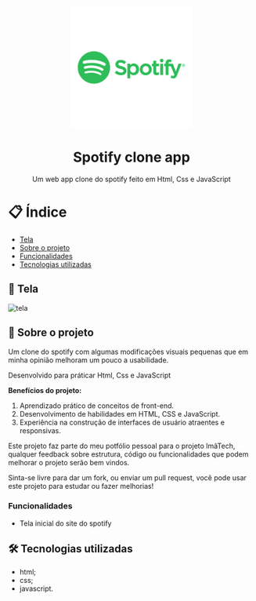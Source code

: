 <h1 align="center">
<br>
  <img src="logo-spotify.png" width="250px"  alt="spotify-clone-screen">
<br>
<br>
Spotify clone app
</h1>

<p align="center">Um web app clone do spotify feito em Html, Css e JavaScript </p>

# 📋 Índice

- [Tela](#-Tela)
- [Sobre o projeto](#-Sobre-o-projeto)
- [Funcionalidades](#-Funcionalidades)
- [Tecnologias utilizadas](#-Tecnologias-utilizadas)

## 🎨 Tela

<img src="./Tela_inicial.png" alt="tela">

## 📃 Sobre o projeto

Um clone do spotify com algumas modificações visuais pequenas que em minha opinião melhoram um pouco a usabilidade.

Desenvolvido para práticar Html, Css e JavaScript

**Benefícios do projeto:**
1. Aprendizado prático de conceitos de front-end.
2. Desenvolvimento de habilidades em HTML, CSS e JavaScript.
3. Experiência na construção de interfaces de usuário atraentes e responsivas.

Este projeto faz parte do meu potfólio pessoal para o projeto ImãTech, qualquer feedback sobre estrutura, código ou funcionalidades que podem melhorar o projeto serão bem vindos.

Sinta-se livre para dar um fork, ou enviar um pull request, você pode usar este projeto para estudar ou fazer melhorias!

### Funcionalidades

- Tela inicial do site do spotify

## 🛠 Tecnologias utilizadas

- html;
- css;
- javascript.
